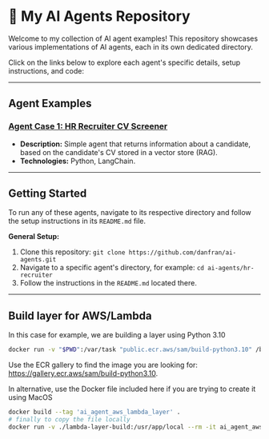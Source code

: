 # 🤖 My AI Agents Repository

Welcome to my collection of AI agent examples! This repository showcases various implementations of AI agents, each in its own dedicated directory.

Click on the links below to explore each agent's specific details, setup instructions, and code:

---

## Agent Examples

### [Agent Case 1: HR Recruiter CV Screener](hr-recruiter/README.md)
* **Description:** Simple agent that returns information about a candidate, based on the candidate's CV stored in a vector store (RAG).
* **Technologies:** Python, LangChain.

---

## Getting Started

To run any of these agents, navigate to its respective directory and follow the setup instructions in its `README.md` file.

**General Setup:**
1.  Clone this repository: `git clone https://github.com/danfran/ai-agents.git`
2.  Navigate to a specific agent's directory, for example: `cd ai-agents/hr-recruiter`
3.  Follow the instructions in the `README.md` located there.

---

## Build layer for AWS/Lambda

In this case for example, we are building a layer using Python 3.10

```bash
docker run -v "$PWD":/var/task "public.ecr.aws/sam/build-python3.10" /bin/sh -c "pip install -r requirements.txt -t python/; exit"
```

Use the ECR gallery to find the image you are looking for: https://gallery.ecr.aws/sam/build-python3.10.

In alternative, use the Docker file included here if you are trying to create it using MacOS

```bash
docker build --tag 'ai_agent_aws_lambda_layer' .
# finally to copy the file locally
docker run -v ./lambda-layer-build:/usr/app/local --rm -it ai_agent_aws_lambda_layer sh -c "cp /usr/app/ai_agents_lambda_layer.zip /usr/app/local"
```
